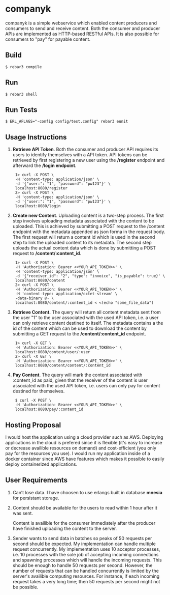 companyk
=====

companyk is a simple webservice which enabled content producers and consumers to send and receive content. Both the consumer and producer APIs are implemented as HTTP-based RESTful APIs. It is also possible for consumers to "pay" for payable content.

Build
-----

    $ rebar3 compile

Run
-----

    $ rebar3 shell

Run Tests
-----

    $ ERL_AFLAGS="-config config/test.config" rebar3 eunit

Usage Instructions
-----

1. <b>Retrieve API Token</b>. Both the consumer and producer API requires its users to identify themselves with a API token. API tokens can be retrieved by first registering a new user using the <b>/register</b> endpoint and afterward the <b>/login endpoint</b>.
        
        1> curl -X POST \
        -H 'content-type: application/json' \
        -d '{"user:": "1", "password": "pw123"}' \
        localhost:8080/register
        2> curl -X POST \
        -H 'content-type: application/json' \
        -d '{"user:": "1", "password": "pw123"}' \
        localhost:8080/login

2. <b>Create new Content</b>. Uploading content is a two-step process. The first step involves uploading metadata associated with the content to be uploaded. This is achieved by submitting a POST request to the </b>/content</b> endpoint with the metadata appended as json forma in the request body. The first request will return a content id which is used in the second step to link the uploaded content to its metadata. The second step uploads the actual content data which is done by submitting a POST request to <b>/content/:content_id</b>.
   
        1> curl -X POST \
        -H 'Authorization: Bearer <<YOUR_API_TOKEN>>' \
        -H 'content-type: application/json' \
        -d '{"receiver_id": "2", "type": "invoice", "is_payable": true}' \
        localhost:8080/content
        2> curl -X POST \
        -H 'Authorization: Bearer <<YOUR_API_TOKEN>>' \
        -H 'content-type: application/octet-stream' \
        -data-binary @- \
        localhost:8080/content/:content_id < <(echo "some_file_data")

3. <b>Retrieve Content.</b> The query will return all content metadata sent from the user "1" to the user associated with the used API token, i.e. a user can only retrieve content destined to itself. The metadata contains a the id of the content which can be used to download the content by submitting a GET request to the <b>/content/:content_id</b> endpoint.
   
        1> curl -X GET \
        -H 'Authorization: Bearer <<YOUR_API_TOKEN>>' \
        localhost:8080/content/user/:user
        2> curl -X GET \
        -H 'Authorization: Bearer <<YOUR_API_TOKEN>>' \
        localhost:8080/content/content/:content_id

4. <b>Pay Content</b>. The query will mark the content associated with :content_id as paid, given that the receiver of the content is user associated with the used API token, i.e. users can only pay for content destined for themselves. 

        $ curl -X POST \
        -H 'Authorization: Bearer <<YOUR_API_TOKEN>>' \
        localhost:8080/pay/:content_id

Hosting Proposal
-----

I would host the application using a cloud provider such as AWS. Deploying applications in the cloud is prefered since it is flexible (it's easy to increase or decrease availible resources on demand) and cost-efficient (you only pay for the resources you use). I would run my application inside of a docker container since AWS have features which makes it possible to easily deploy containerized applications.

User Requirements
-----

1. Can’t lose data.
   I have choosen to use erlangs built in database <b>mnesia</b> for persistant storage. 

2. Content should be available for the users to read within 1 hour after it was sent.
   
   Content is availible for the consumer immediately after the producer have finished uploading the content to the server.  

3. Sender wants to send data in batches so peaks of 50 requests per second should be
expected.
My implementation can handle multiple request concurrently. My implementation uses 10 acceptor processes, i.e. 10 processes with the sole job of accepting incoming connections and spawning processes which will handle the incoming requests. This should be enough to handle 50 requests per second. However, the number of requests that can be handled concurrently is limited by the server's availible computing resources. For instance, if each incoming request takes a very long time; then 50 requests per second might not be possible.   
